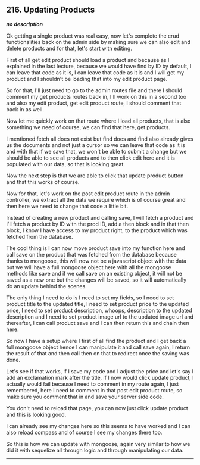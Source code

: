 ## 216. Updating Products

<strong><em>no description</em></strong>

Ok getting a single product was real easy, now let's complete the crud
functionalities back on the admin side by making sure we can also edit and
delete products and for that, let's start with editing. 

First of all get edit product should load a product and because as I explained
in the last lecture, because we would have find by ID by default, I can leave
that code as it is, I can leave that code as it is and I will get my product and
I shouldn't be loading that into my edit product page. 

So for that, I'll just need to go to the admin routes file and there I should
comment my get products routes back in, I'll work on this in a second too and
also my edit product, get edit product route, I should comment that back in as
well. 

Now let me quickly work on that route where I load all products, that is also
something we need of course, we can find that here, get products. 

I mentioned fetch all does not exist but find does and find also already gives
us the documents and not just a cursor so we can leave that code as it is and
with that if we save that, we won't be able to submit a change but we should be
able to see all products and to then click edit here and it is populated with
our data, so that is looking great. 

Now the next step is that we are able to click that update product button and
that this works of course. 

Now for that, let's work on the post edit product route in the admin controller,
we extract all the data we require which is of course great and then here we
need to change that code a little bit. 

Instead of creating a new product and calling save, I will fetch a product and
I'll fetch a product by ID with the prod ID, add a then block and in that then
block, I know I have access to my product right, to the product which was
fetched from the database. 

The cool thing is I can now move product save into my function here and call
save on the product that was fetched from the database because thanks to
mongoose, this will now not be a javascript object with the data but we will
have a full mongoose object here with all the mongoose methods like save and if
we call save on an existing object, it will not be saved as a new one but the
changes will be saved, so it will automatically do an update behind the scenes. 

The only thing I need to do is I need to set my fields, so I need to set product
title to the updated title, I need to set product price to the updated price, I
need to set product description, whoops, description to the updated description
and I need to set product image url to the updated image url and thereafter, I
can call product save and I can then return this and chain then here. 

So now I have a setup where I first of all find the product and I get back a
full mongoose object hence I can manipulate it and call save again, I return the
result of that and then call then on that to redirect once the saving was done. 

Let's see if that works, if I save my code and I adjust the price and let's say
I add an exclamation mark after the title, if I now would click update product,
I actually would fail because I need to comment in my route again, I just
remembered, here I need to comment in that post edit product route, so make sure
you comment that in and save your server side code. 

You don't need to reload that page, you can now just click update product and
this is looking good. 

I can already see my changes here so this seems to have worked and I can also
reload compass and of course I see my changes there too. 

So this is how we can update with mongoose, again very similar to how we did it
with sequelize all through logic and through manipulating our data. 

---